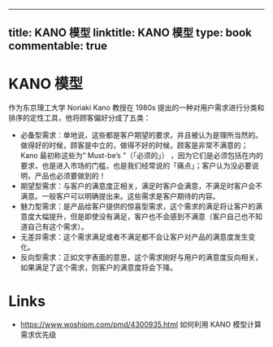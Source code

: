 
---
title: KANO 模型
linktitle: KANO 模型
type: book
commentable: true
---

# KANO 模型

作为东京理工大学 Noriaki Kano 教授在 1980s 提出的一种对用户需求进行分类和排序的定性工具，他将顾客偏好分成了五类：

- 必备型需求：单地说，这些都是客户期望的要求，并且被认为是理所当然的。做得好的时候，顾客是中立的，做得不好的时候，顾客是非常不满意的；Kano 最初称这些为“ Must-be’s ”（「必须的」） ，因为它们是必须包括在内的要求，也是进入市场的门槛，也是我们经常说的「痛点」；客户认为没必要说明，产品也必须要做到的！
- 期望型需求：与客户的满意度正相关，满足时客户会满意，不满足时客户会不满意。一般客户可以明确提出来。这些需求是客户期待的内容。
- 魅力型需求：是产品给客户提供的惊喜型需求，这个需求的满足将让客户的满意度大幅提升，但是即使没有满足，客户也不会感到不满意（客户自己也不知道自己有这个需求）。
- 无差异需求：这个需求满足或者不满足都不会让客户对产品的满意度发生变化。
- 反向型需求：正如文字表面的意思，这个需求刚好与用户的满意度反向相关，如果满足了这个需求，则客户的满意度将会下降。

# Links

- https://www.woshipm.com/pmd/4300935.html 如何利用 KANO 模型计算需求优先级

    